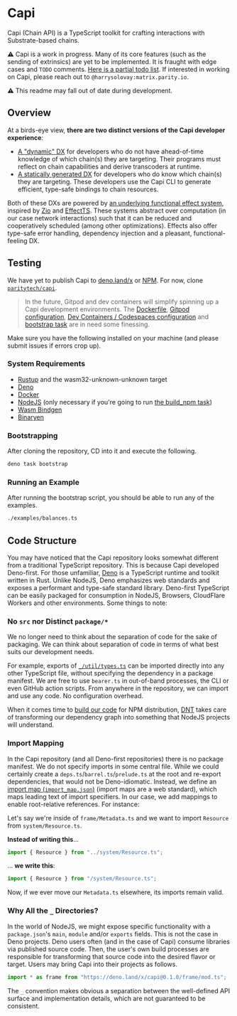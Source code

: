 # Capi

Capi (Chain API) is a TypeScript toolkit for crafting interactions with Substrate-based chains.

⚠️ Capi is a work in progress. Many of its core features (such as the sending of extrinsics) are yet to be implemented. It is fraught with edge cases and `TODO` comments. [Here is a partial todo list](./_/assets/todo.md). If interested in working on Capi, please reach out to `@harrysolovay:matrix.parity.io`.

⚠️ This readme may fall out of date during development.

## Overview

At a birds-eye view, **there are two distinct versions of the Capi developer experience**:

- [A "dynamic" DX](./_/assets/dynamic_dx.md) for developers who do not have ahead-of-time knowledge of which chain(s) they are targeting. Their programs must reflect on chain capabilities and derive transcoders at runtime.
- [A statically generated DX](./_/assets/static_dx.md) for developers who do know which chain(s) they are targeting. These developers use the Capi CLI to generate efficient, type-safe bindings to chain resources.

Both of these DXs are powered by [an underlying functional effect system](./_/assets/effects.md), inspired by [Zio](https://zio.dev/) and [EffectTS](https://github.com/effect-ts). These systems abstract over computation (in our case network interactions) such that it can be reduced and cooperatively scheduled (among other optimizations). Effects also offer type-safe error handling, dependency injection and a pleasant, functional-feeling DX.

## Testing

We have yet to publish Capi to [deno.land/x](https://deno.land/x) or [NPM](https://www.npmjs.com/). For now, clone [`paritytech/capi`](https://github.com/paritytech/capi).

> In the future, Gitpod and dev containers will simplify spinning up a Capi development environments. The [Dockerfile](./Dockerfile), [Gitpod configuration](./.gitpod.yml), [Dev Containers / Codespaces configuration](./.devcontainer/devcontainer.json) and [bootstrap task](./_/tasks/bootstrap.ts) are in need some finessing.

Make sure you have the following installed on your machine (and please submit issues if errors crop up).

### System Requirements

- [Rustup](https://www.rust-lang.org/tools/install) and the wasm32-unknown-unknown target
- [Deno](https://deno.land/manual@v1.19.3/getting_started/installation)
- [Docker](https://docs.docker.com/get-docker/)
- [NodeJS](https://nodejs.org/) (only necessary if you're going to run [the build_npm task](./_/tasks/build_npm.ts))
- [Wasm Bindgen](https://rustwasm.github.io/wasm-bindgen/reference/cli.html)
- [Binaryen](https://github.com/WebAssembly/binaryen)

### Bootstrapping

After cloning the repository, CD into it and execute the following.

```sh
deno task bootstrap
```

### Running an Example

After running the bootstrap script, you should be able to run any of the examples.

```sh
./examples/balances.ts
```

## Code Structure

You may have noticed that the Capi repository looks somewhat different from a traditional TypeScript repository. This is because Capi developed Deno-first. For those unfamiliar, [Deno](https://deno.land/) is a TypeScript runtime and toolkit written in Rust. Unlike NodeJS, Deno emphasizes web standards and exposes a performant and type-safe standard library. Deno-first TypeScript can be easily packaged for consumption in NodeJS, Browsers, CloudFlare Workers and other environments. Some things to note:

### No `src` nor Distinct `package/*`

We no longer need to think about the separation of code for the sake of packaging. We can think about separation of code in terms of what best suits our development needs.

For example, exports of [`_/util/types.ts`](./_/util/types.ts) can be imported directly into any other TypeScript file, without specifying the dependency in a package manifest. We are free to use `bearer.ts` in out-of-band processes, the CLI or even GitHub action scripts. From anywhere in the repository, we can import and use any code. No configuration overhead.

When it comes time to [build our code](./_/tasks/build_npm.ts) for NPM distribution, [DNT](https://github.com/denoland/dnt) takes care of transforming our dependency graph into something that NodeJS projects will understand.

### Import Mapping

In the Capi repository (and all Deno-first repositories) there is no package manifest. We do not specify imports in some central file. While we could certainly create a `deps.ts`/`barrel.ts`/`prelude.ts` at the root and re-export dependencies, that would not be Deno-idiomatic. Instead, we define an [import map (`import_map.json`)](./import_map.json) (import maps are a web standard), which maps leading text of import specifiers. In our case, we add mappings to enable root-relative references. For instance:

Let's say we're inside of `frame/Metadata.ts` and we want to import `Resource` from `system/Resource.ts`.

**Instead of writing this**...

```ts
import { Resource } from "../system/Resource.ts";
```

... **we write this**:

```ts
import { Resource } from "/system/Resource.ts";
```

Now, if we ever move our `Metadata.ts` elsewhere, its imports remain valid.

### Why All the `_` Directories?

In the world of NodeJS, we might expose specific functionality with a `package.json`'s `main`, `module` and/or `exports` fields. This is not the case in Deno projects. Deno users often (and in the case of Capi) consume libraries via published source code. Then, the user's own build processes are responsible for transforming that source code into the desired flavor or target. Users may bring Capi into their projects as follows.

```ts
import * as frame from "https://deno.land/x/capi@0.1.0/frame/mod.ts";
```

The `_` convention makes obvious a separation between the well-defined API surface and implementation details, which are not guaranteed to be consistent.
